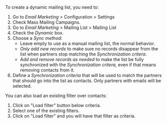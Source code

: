 To create a dynamic mailing list, you need to:

1.  Go to *Email Marketing* \> Configuration \> Settings
2.  Check Mass Mailing Campaigns.
3.  Go to *Email Marketing* \> Mailing List \> Mailing List
4.  Check the *Dynamic* box.
5.  Choose a *Sync method*:
    - Leave empty to use as a manual mailing list, the normal behavior.
    - *Only add new records* to make sure no records disappear from the
      list when partners stop matching the *Synchronization critera*.
    - *Add and remove records as needed* to make the list be fully
      synchronized with the *Synchronization critera*, even if that
      means removing contacts from it.
6.  Define a *Synchronization criteria* that will be used to match the
    partners that should go into the list as contacts. Only partners
    with emails will be selected.

You can also load an existing filter over contacts:

1.  Click on "Load filter" button below criteria.
2.  Select one of the existing filters.
3.  Click on "Load filter" and you will have that filter as criteria.
